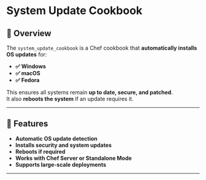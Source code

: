 # System Update Cookbook

## 📌 Overview
The `system_update_cookbook` is a Chef cookbook that **automatically installs OS updates** for:
- **✅ Windows**
- **✅ macOS**
- **✅ Fedora**

This ensures all systems remain **up to date, secure, and patched**.  
It also **reboots the system** if an update requires it.

---

## 🚀 Features
- **Automatic OS update detection**
- **Installs security and system updates**
- **Reboots if required**
- **Works with Chef Server or Standalone Mode**
- **Supports large-scale deployments**

---
